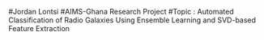 #Jordan Lontsi
#AIMS-Ghana Research Project 
#Topic : Automated Classification of Radio Galaxies Using Ensemble Learning and SVD-based Feature Extraction
